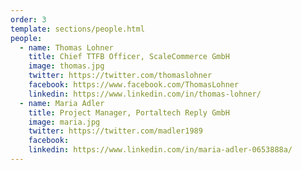 ```yaml
---
order: 3
template: sections/people.html
people:
  - name: Thomas Lohner
    title: Chief TTFB Officer, ScaleCommerce GmbH
    image: thomas.jpg
    twitter: https://twitter.com/thomaslohner
    facebook: https://www.facebook.com/ThomasLohner
    linkedin: https://www.linkedin.com/in/thomas-lohner/
  - name: Maria Adler
    title: Project Manager, Portaltech Reply GmbH
    image: maria.jpg
    twitter: https://twitter.com/madler1989
    facebook: 
    linkedin: https://www.linkedin.com/in/maria-adler-0653888a/
---
```

